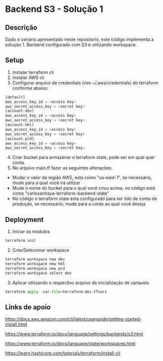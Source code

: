 
# Backend S3 - Solução 1

## Descrição

Dado o cenário apresentado neste repositorio,
este código implementa a solução 1. Backend configurado com S3 e utilizando
workspace.

## Setup

1. Instalar terraform cli
2. Instalar AWS cli
3. Configurar arquivo de credentials (vim ~/.aws/credentials) do terraform conforme abaixo:
```python
[default]
aws_access_key_id = <access key>
aws_secret_access_key = <secret key>
[account-dev]
aws_access_key_id = <access key>
aws_secret_access_key = <secret key>
[account-hml]
aws_access_key_id = <access key>
aws_secret_access_key = <secret key>
[account-prd]
aws_access_key_id = <access key>
aws_secret_access_key = <secret key>
```
4. Criar bucket para armazenar o terraform state, pode ser em qual quer conta.
5. No arquivo main.tf fazer as seguintes alterações:
* Mudar o valor da região AWS, esta como "us-east-1", se necessário, mude para a qual você irá utilizar
* Mude o nome do bucket para o qual você criou acima, no código está como "carlosanhaya-terraform-backend-state"
* No código o terraform state esta configurado para ser lido de conta de produção, se necessário, mude para a conta ao qual você deseja

## Deployment
1. Iniciar os módulos
```python
terraform init
```
2. Criar/Selecionar workspace
```python
terraform workspace new dev
terraform workspace new hml
terraform workspace new prd
terraform workspace select dev
```
3. Aplicar utilizando o respectivo arquivo de inicialização de variaveis
```python
terraform apply -var-file=terraform.dev.tfvars
```

## Links de apoio

https://docs.aws.amazon.com/cli/latest/userguide/getting-started-install.html

https://www.terraform.io/docs/language/settings/backends/s3.html

https://www.terraform.io/docs/language/state/workspaces.html

https://learn.hashicorp.com/tutorials/terraform/install-cli

